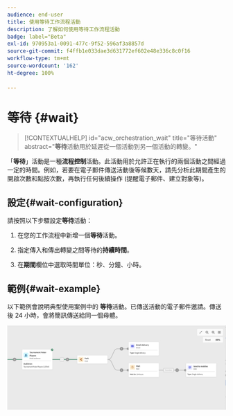 ```yaml
---
audience: end-user
title: 使用等待工作流程活動
description: 了解如何使用等待工作流程活動
badge: label="Beta"
exl-id: 970953a1-0091-477c-9f52-596af3a8857d
source-git-commit: f4ffb1e033dae3d631772ef602e48e336c8c0f16
workflow-type: tm+mt
source-wordcount: '162'
ht-degree: 100%

---
```


# 等待 {#wait}

>[!CONTEXTUALHELP]
>id="acw_orchestration_wait"
>title="等待活動"
>abstract="**等待**&#x200B;活動用於延遲從一個活動到另一個活動的轉變。"

「**等待**」活動是一種&#x200B;**流程控制**&#x200B;活動。此活動用於允許正在執行的兩個活動之間經過一定的時間。例如，若要在電子郵件傳送活動後等候數天，請先分析此期間產生的開啟次數和點按次數，再執行任何後續操作 (提醒電子郵件、建立對象等)。

## 設定{#wait-configuration}

請按照以下步驟設定&#x200B;**等待**&#x200B;活動：

1. 在您的工作流程中新增一個&#x200B;**等待**&#x200B;活動。

1. 指定傳入和傳出轉變之間等待的&#x200B;**持續時間**。

1. 在&#x200B;**期間**&#x200B;欄位中選取時間單位：秒、分鐘、小時。

## 範例{#wait-example}

以下範例會說明典型使用案例中的 **等待**&#x200B;活動。已傳送活動的電子郵件邀請。傳送後 24 小時，會將簡訊傳送給同一個母體。

![](../assets/workflow-wait-example.png)
